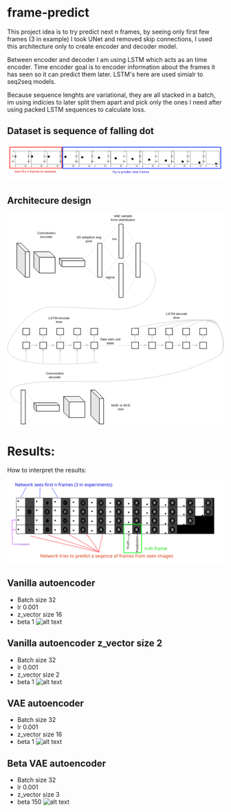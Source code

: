 # frame-predict
This project idea is to try predict next n frames, by seeing only first few frames (3 in example)
I took UNet and removed skip connections, I used this architecture only to create encoder and decoder model.

Between encoder and decoder I am using LSTM which acts as an time encoder. 
Time encoder goal is to encoder information about the frames it has seen so it can predict them later. 
LSTM's here are used simialr to seq2seq models.

Because sequence lenghts are variational, they are all stacked in a batch, im using indicies to later
split them apart and pick only the ones I need after using packed LSTM sequences to calculate loss.


## Dataset is sequence of falling dot
![alt text](results/Figure_1.png)

## Architecure design
![alt text](results/Figure_2.png)

# Results:
How to interpret the results: 
![alt text](results/Figure_3.png)

## Vanilla autoencoder
- Batch size 32
- lr 0.001
- z_vector size 16
- beta 1
![alt text](results/vanilla.gif)

## Vanilla autoencoder z_vector size 2
- Batch size 32
- lr 0.001
- z_vector size 2
- beta 1
![alt text](results/vanilla_zsize2.gif)

## VAE autoencoder
- Batch size 32
- lr 0.001
- z_vector size 16
- beta 1
![alt text](results/vae.gif)

## Beta VAE autoencoder
- Batch size 32
- lr 0.001
- z_vector size 3
- beta 150
![alt text](results/vae_beta.gif)
